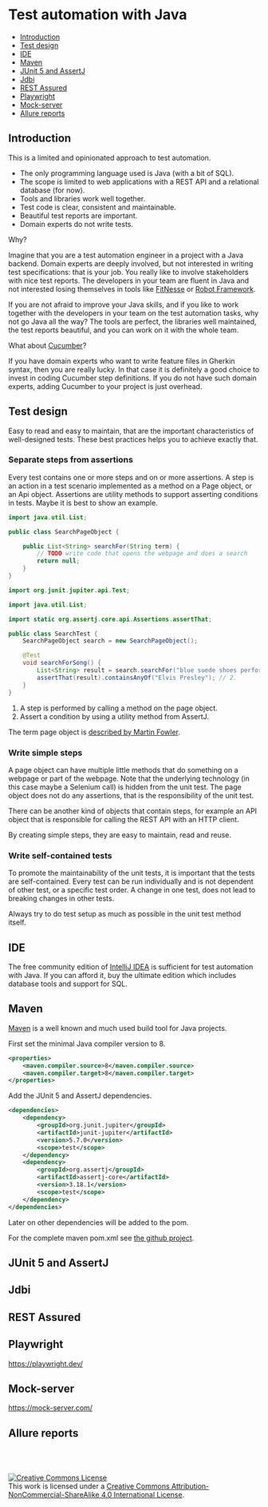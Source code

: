 # Test automation with Java

- [Introduction](#introduction)
- [Test design](#test-design)
- [IDE](#ide)
- [Maven](#maven)
- [JUnit 5 and AssertJ](#junit-5-and-assertj)
- [Jdbi](#jdbi)
- [REST Assured](#rest-assured)
- [Playwright](#playwright)
- [Mock-server](#mock-server)
- [Allure reports](#allure-reports)

## Introduction

This is a limited and opinionated approach to test automation.

- The only programming language used is Java (with a bit of SQL).
- The scope is limited to web applications with a REST API and a relational database (for now).
- Tools and libraries work well together.
- Test code is clear, consistent and maintainable.
- Beautiful test reports are important.
- Domain experts do not write tests.

Why?

Imagine that you are a test automation engineer in a project with a Java backend. Domain experts are deeply involved,
but not interested in writing test specifications: that is your job. You really like to involve stakeholders with nice
test reports. The developers in your team are fluent in Java and not interested losing themselves in tools
like [FitNesse](http://fitnesse.org/) or [Robot Framework](https://robotframework.org/).

If you are not afraid to improve your Java skills, and if you like to work together with the developers in your team on
the test automation tasks, why not go Java all the way? The tools are perfect, the libraries well maintained, the test
reports beautiful, and you can work on it with the whole team.

What about [Cucumber](https://cucumber.io/)?

If you have domain experts who want to write feature files in Gherkin syntax, then you are really lucky. In that case it
is definitely a good choice to invest in coding Cucumber step definitions. If you do not have such domain experts,
adding Cucumber to your project is just overhead.

## Test design

Easy to read and easy to maintain, that are the important characteristics of well-designed tests. These best practices
helps you to achieve exactly that.

### Separate steps from assertions

Every test contains one or more steps and on or more assertions. A step is an action in a test scenario implemented as a
method on a Page object, or an Api object. Assertions are utility methods to support asserting conditions in tests.
Maybe it is best to show an example.

```java
import java.util.List;

public class SearchPageObject {

    public List<String> searchFor(String term) {
        // TODO write code that opens the webpage and does a search
        return null;
    }
}
``` 

```java
import org.junit.jupiter.api.Test;

import java.util.List;

import static org.assertj.core.api.Assertions.assertThat;

public class SearchTest {
    SearchPageObject search = new SearchPageObject();

    @Test
    void searchForSong() {
        List<String> result = search.searchFor("blue suede shoes performing artist");  // 1.
        assertThat(result).containsAnyOf("Elvis Presley"); // 2.
    }
}
```

1. A step is performed by calling a method on the page object.
2. Assert a condition by using a utility method from AssertJ.

The term page object is [described by Martin Fowler](https://www.martinfowler.com/bliki/PageObject.html).

### Write simple steps

A page object can have multiple little methods that do something on a webpage or part of the webpage. Note that the
underlying technology (in this case maybe a Selenium call) is hidden from the unit test. The page object does not do any
assertions, that is the responsibility of the unit test.

There can be another kind of objects that contain steps, for example an API object that is responsible for calling the
REST API with an HTTP client.

By creating simple steps, they are easy to maintain, read and reuse.

### Write self-contained tests

To promote the maintainability of the unit tests, it is important that the tests are self-contained. Every test can be
run individually and is not dependent of other test, or a specific test order. A change in one test, does not lead to
breaking changes in other tests.

Always try to do test setup as much as possible in the unit test method itself.

## IDE

The free community edition of [IntelliJ IDEA](https://www.jetbrains.com/idea/) is sufficient for test automation with
Java. If you can afford it, buy the ultimate edition which includes database tools and support for SQL.

## Maven

[Maven](https://maven.apache.org/) is a well known and much used build tool for Java projects.

First set the minimal Java compiler version to 8.

```xml
<properties>
    <maven.compiler.source>8</maven.compiler.source>
    <maven.compiler.target>8</maven.compiler.target>
</properties>
```

Add the JUnit 5 and AssertJ dependencies.

```xml
<dependencies>
    <dependency>
        <groupId>org.junit.jupiter</groupId>
        <artifactId>junit-jupiter</artifactId>
        <version>5.7.0</version>
        <scope>test</scope>
    </dependency>
    <dependency>
        <groupId>org.assertj</groupId>
        <artifactId>assertj-core</artifactId>
        <version>3.18.1</version>
        <scope>test</scope>
    </dependency>
</dependencies>
```

Later on other dependencies will be added to the pom.

For the complete maven pom.xml see [the github project](https://github.com/luukbuit/luukbuit.github.io/blob/master/testautomationwithjava/pom.xml).

## JUnit 5 and AssertJ

## Jdbi

## REST Assured

## Playwright

https://playwright.dev/

## Mock-server

https://mock-server.com/


## Allure reports

<br /><br /><br />
<a rel="license" href="http://creativecommons.org/licenses/by-nc-sa/4.0/"><img alt="Creative Commons License" style="border-width:0" src="https://i.creativecommons.org/l/by-nc-sa/4.0/88x31.png" /></a><br />
This work is licensed under a <a rel="license" href="http://creativecommons.org/licenses/by-nc-sa/4.0/">Creative Commons
Attribution-NonCommercial-ShareAlike 4.0 International License</a>.

